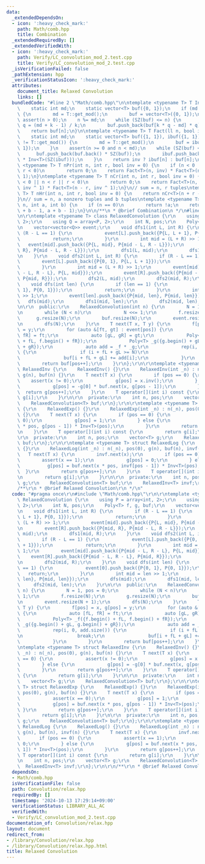 ```yaml
---
data:
  _extendedDependsOn:
  - icon: ':heavy_check_mark:'
    path: Math/comb.hpp
    title: Combination
  _extendedRequiredBy: []
  _extendedVerifiedWith:
  - icon: ':heavy_check_mark:'
    path: Verify/LC_convolution_mod_2.test.cpp
    title: Verify/LC_convolution_mod_2.test.cpp
  _isVerificationFailed: false
  _pathExtension: hpp
  _verificationStatusIcon: ':heavy_check_mark:'
  attributes:
    document_title: Relaxed Convolution
    links: []
  bundledCode: "#line 2 \"Math/comb.hpp\"\n\ntemplate <typename T> T Inv(ll n) {\n\
    \    static int md;\n    static vector<T> buf({0, 1});\n    if (md != T::get_mod())\
    \ {\n        md = T::get_mod();\n        buf = vector<T>({0, 1});\n    }\n   \
    \ assert(n > 0);\n    n %= md;\n    while (SZ(buf) <= n) {\n        int k = SZ(buf),\
    \ q = (md + k - 1) / k;\n        buf.push_back(buf[k * q - md] * q);\n    }\n\
    \    return buf[n];\n}\n\ntemplate <typename T> T Fact(ll n, bool inv = 0) {\n\
    \    static int md;\n    static vector<T> buf({1, 1}), ibuf({1, 1});\n    if (md\
    \ != T::get_mod()) {\n        md = T::get_mod();\n        buf = ibuf = vector<T>({1,\
    \ 1});\n    }\n    assert(n >= 0 and n < md);\n    while (SZ(buf) <= n) {\n  \
    \      buf.push_back(buf.back() * SZ(buf));\n        ibuf.push_back(ibuf.back()\
    \ * Inv<T>(SZ(ibuf)));\n    }\n    return inv ? ibuf[n] : buf[n];\n}\n\ntemplate\
    \ <typename T> T nPr(int n, int r, bool inv = 0) {\n    if (n < 0 || n < r ||\
    \ r < 0)\n        return 0;\n    return Fact<T>(n, inv) * Fact<T>(n - r, inv ^\
    \ 1);\n}\ntemplate <typename T> T nCr(int n, int r, bool inv = 0) {\n    if (n\
    \ < 0 || n < r || r < 0)\n        return 0;\n    return Fact<T>(n, inv) * Fact<T>(r,\
    \ inv ^ 1) * Fact<T>(n - r, inv ^ 1);\n}\n// sum = n, r tuples\ntemplate <typename\
    \ T> T nHr(int n, int r, bool inv = 0) {\n    return nCr<T>(n + r - 1, r, inv);\n\
    }\n// sum = n, a nonzero tuples and b tuples\ntemplate <typename T> T choose(int\
    \ n, int a, int b) {\n    if (n == 0)\n        return !a;\n    return nCr<T>(n\
    \ + b - 1, a + b - 1);\n}\n\n/**\n * @brief Combination\n */\n#line 3 \"Convolution/relax.hpp\"\
    \n\r\ntemplate <typename T> class RelaxedConvolution {\r\n    using P = array<int,\
    \ 2>;\r\n    using Q = array<P, 2>;\r\n    int N, pos;\r\n    Poly<T> f, g, buf;\r\
    \n    vector<vector<Q>> event;\r\n    void dfs1(int L, int R) {\r\n        if\
    \ (R - L == 1) {\r\n            event[L].push_back({P{L, L + 1}, P{0, 1}});\r\n\
    \            return;\r\n        }\r\n        int mid = (L + R) >> 1;\r\n     \
    \   event[mid].push_back({P{L, mid}, P{mid - L, R - L}});\r\n        event[R].push_back({P{mid,\
    \ R}, P{mid - L, R - L}});\r\n        dfs1(L, mid);\r\n        dfs1(mid, R);\r\
    \n    }\r\n    void dfs2(int L, int R) {\r\n        if (R - L == 1) {\r\n    \
    \        event[L].push_back({P{0, 1}, P{L, L + 1}});\r\n            return;\r\n\
    \        }\r\n        int mid = (L + R) >> 1;\r\n        event[mid].push_back({P{mid\
    \ - L, R - L}, P{L, mid}});\r\n        event[R].push_back({P{mid - L, R - L},\
    \ P{mid, R}});\r\n        dfs2(L, mid);\r\n        dfs2(mid, R);\r\n    }\r\n\
    \    void dfs(int len) {\r\n        if (len == 1) {\r\n            event[0].push_back({P{0,\
    \ 1}, P{0, 1}});\r\n            return;\r\n        }\r\n        int mid = len\
    \ >> 1;\r\n        event[len].push_back({P{mid, len}, P{mid, len}});\r\n     \
    \   dfs(mid);\r\n        dfs1(mid, len);\r\n        dfs2(mid, len);\r\n    }\r\
    \n\r\n  public:\r\n    RelaxedConvolution(int n) {\r\n        N = 1, pos = 0;\r\
    \n        while (N < n)\r\n            N <<= 1;\r\n        f.resize(N);\r\n  \
    \      g.resize(N);\r\n        buf.resize(N);\r\n        event.resize(N + 1);\r\
    \n        dfs(N);\r\n    }\r\n    T next(T x, T y) {\r\n        f[pos] = x, g[pos]\
    \ = y;\r\n        for (auto &[ft, gt] : event[pos]) {\r\n            auto [fL,\
    \ fR] = ft;\r\n            auto [gL, gR] = gt;\r\n            Poly<T> _f({f.begin()\
    \ + fL, f.begin() + fR});\r\n            Poly<T> _g({g.begin() + gL, g.begin()\
    \ + gR});\r\n            auto add = _f * _g;\r\n            rep(i, 0, add.size())\
    \ {\r\n                if (i + fL + gL >= N)\r\n                    break;\r\n\
    \                buf[i + fL + gL] += add[i];\r\n            }\r\n        }\r\n\
    \        return buf[pos++];\r\n    }\r\n};\r\n\r\ntemplate <typename T> struct\
    \ RelaxedInv {\r\n    RelaxedInv() {}\r\n    RelaxedInv(int _n) : n(_n), pos(0),\
    \ g(n), buf(n) {}\r\n    T next(T x) {\r\n        if (pos == 0) {\r\n        \
    \    assert(x != 0);\r\n            g[pos] = x.inv();\r\n        } else {\r\n\
    \            g[pos] = -g[0] * buf.next(x, g[pos - 1]);\r\n        }\r\n      \
    \  return g[pos++];\r\n    }\r\n    T operator[](int i) const {\r\n        return\
    \ g[i];\r\n    }\r\n\r\n  private:\r\n    int n, pos;\r\n    vector<T> g;\r\n\
    \    RelaxedConvolution<T> buf;\r\n};\r\n\r\ntemplate <typename T> struct RelaxedExp\
    \ {\r\n    RelaxedExp() {}\r\n    RelaxedExp(int _n) : n(_n), pos(0), g(n), buf(n)\
    \ {}\r\n    T next(T x) {\r\n        if (pos == 0) {\r\n            assert(x ==\
    \ 0);\r\n            g[pos] = 1;\r\n        } else {\r\n            g[pos] = buf.next(x\
    \ * pos, g[pos - 1]) * Inv<T>(pos);\r\n        }\r\n        return g[pos++];\r\
    \n    }\r\n    T operator[](int i) const {\r\n        return g[i];\r\n    }\r\n\
    \r\n  private:\r\n    int n, pos;\r\n    vector<T> g;\r\n    RelaxedConvolution<T>\
    \ buf;\r\n};\r\n\r\ntemplate <typename T> struct RelaxedLog {\r\n    RelaxedLog()\
    \ {}\r\n    RelaxedLog(int _n) : n(_n), pos(0), g(n), buf(n), invf(n) {}\r\n \
    \   T next(T x) {\r\n        invf.next(x);\r\n        if (pos == 0) {\r\n    \
    \        assert(x == 1);\r\n            g[pos] = 0;\r\n        } else {\r\n  \
    \          g[pos] = buf.next(x * pos, invf[pos - 1]) * Inv<T>(pos);\r\n      \
    \  }\r\n        return g[pos++];\r\n    }\r\n    T operator[](int i) const {\r\
    \n        return g[i];\r\n    }\r\n\r\n  private:\r\n    int n, pos;\r\n    vector<T>\
    \ g;\r\n    RelaxedConvolution<T> buf;\r\n    RelaxedInv<T> invf;\r\n};\r\n\r\n\
    /**\r\n * @brief Relaxed Convolution\r\n */\n"
  code: "#pragma once\r\n#include \"Math/comb.hpp\"\r\n\r\ntemplate <typename T> class\
    \ RelaxedConvolution {\r\n    using P = array<int, 2>;\r\n    using Q = array<P,\
    \ 2>;\r\n    int N, pos;\r\n    Poly<T> f, g, buf;\r\n    vector<vector<Q>> event;\r\
    \n    void dfs1(int L, int R) {\r\n        if (R - L == 1) {\r\n            event[L].push_back({P{L,\
    \ L + 1}, P{0, 1}});\r\n            return;\r\n        }\r\n        int mid =\
    \ (L + R) >> 1;\r\n        event[mid].push_back({P{L, mid}, P{mid - L, R - L}});\r\
    \n        event[R].push_back({P{mid, R}, P{mid - L, R - L}});\r\n        dfs1(L,\
    \ mid);\r\n        dfs1(mid, R);\r\n    }\r\n    void dfs2(int L, int R) {\r\n\
    \        if (R - L == 1) {\r\n            event[L].push_back({P{0, 1}, P{L, L\
    \ + 1}});\r\n            return;\r\n        }\r\n        int mid = (L + R) >>\
    \ 1;\r\n        event[mid].push_back({P{mid - L, R - L}, P{L, mid}});\r\n    \
    \    event[R].push_back({P{mid - L, R - L}, P{mid, R}});\r\n        dfs2(L, mid);\r\
    \n        dfs2(mid, R);\r\n    }\r\n    void dfs(int len) {\r\n        if (len\
    \ == 1) {\r\n            event[0].push_back({P{0, 1}, P{0, 1}});\r\n         \
    \   return;\r\n        }\r\n        int mid = len >> 1;\r\n        event[len].push_back({P{mid,\
    \ len}, P{mid, len}});\r\n        dfs(mid);\r\n        dfs1(mid, len);\r\n   \
    \     dfs2(mid, len);\r\n    }\r\n\r\n  public:\r\n    RelaxedConvolution(int\
    \ n) {\r\n        N = 1, pos = 0;\r\n        while (N < n)\r\n            N <<=\
    \ 1;\r\n        f.resize(N);\r\n        g.resize(N);\r\n        buf.resize(N);\r\
    \n        event.resize(N + 1);\r\n        dfs(N);\r\n    }\r\n    T next(T x,\
    \ T y) {\r\n        f[pos] = x, g[pos] = y;\r\n        for (auto &[ft, gt] : event[pos])\
    \ {\r\n            auto [fL, fR] = ft;\r\n            auto [gL, gR] = gt;\r\n\
    \            Poly<T> _f({f.begin() + fL, f.begin() + fR});\r\n            Poly<T>\
    \ _g({g.begin() + gL, g.begin() + gR});\r\n            auto add = _f * _g;\r\n\
    \            rep(i, 0, add.size()) {\r\n                if (i + fL + gL >= N)\r\
    \n                    break;\r\n                buf[i + fL + gL] += add[i];\r\n\
    \            }\r\n        }\r\n        return buf[pos++];\r\n    }\r\n};\r\n\r\
    \ntemplate <typename T> struct RelaxedInv {\r\n    RelaxedInv() {}\r\n    RelaxedInv(int\
    \ _n) : n(_n), pos(0), g(n), buf(n) {}\r\n    T next(T x) {\r\n        if (pos\
    \ == 0) {\r\n            assert(x != 0);\r\n            g[pos] = x.inv();\r\n\
    \        } else {\r\n            g[pos] = -g[0] * buf.next(x, g[pos - 1]);\r\n\
    \        }\r\n        return g[pos++];\r\n    }\r\n    T operator[](int i) const\
    \ {\r\n        return g[i];\r\n    }\r\n\r\n  private:\r\n    int n, pos;\r\n\
    \    vector<T> g;\r\n    RelaxedConvolution<T> buf;\r\n};\r\n\r\ntemplate <typename\
    \ T> struct RelaxedExp {\r\n    RelaxedExp() {}\r\n    RelaxedExp(int _n) : n(_n),\
    \ pos(0), g(n), buf(n) {}\r\n    T next(T x) {\r\n        if (pos == 0) {\r\n\
    \            assert(x == 0);\r\n            g[pos] = 1;\r\n        } else {\r\n\
    \            g[pos] = buf.next(x * pos, g[pos - 1]) * Inv<T>(pos);\r\n       \
    \ }\r\n        return g[pos++];\r\n    }\r\n    T operator[](int i) const {\r\n\
    \        return g[i];\r\n    }\r\n\r\n  private:\r\n    int n, pos;\r\n    vector<T>\
    \ g;\r\n    RelaxedConvolution<T> buf;\r\n};\r\n\r\ntemplate <typename T> struct\
    \ RelaxedLog {\r\n    RelaxedLog() {}\r\n    RelaxedLog(int _n) : n(_n), pos(0),\
    \ g(n), buf(n), invf(n) {}\r\n    T next(T x) {\r\n        invf.next(x);\r\n \
    \       if (pos == 0) {\r\n            assert(x == 1);\r\n            g[pos] =\
    \ 0;\r\n        } else {\r\n            g[pos] = buf.next(x * pos, invf[pos -\
    \ 1]) * Inv<T>(pos);\r\n        }\r\n        return g[pos++];\r\n    }\r\n   \
    \ T operator[](int i) const {\r\n        return g[i];\r\n    }\r\n\r\n  private:\r\
    \n    int n, pos;\r\n    vector<T> g;\r\n    RelaxedConvolution<T> buf;\r\n  \
    \  RelaxedInv<T> invf;\r\n};\r\n\r\n/**\r\n * @brief Relaxed Convolution\r\n */"
  dependsOn:
  - Math/comb.hpp
  isVerificationFile: false
  path: Convolution/relax.hpp
  requiredBy: []
  timestamp: '2024-10-13 17:29:14+09:00'
  verificationStatus: LIBRARY_ALL_AC
  verifiedWith:
  - Verify/LC_convolution_mod_2.test.cpp
documentation_of: Convolution/relax.hpp
layout: document
redirect_from:
- /library/Convolution/relax.hpp
- /library/Convolution/relax.hpp.html
title: Relaxed Convolution
---
```

